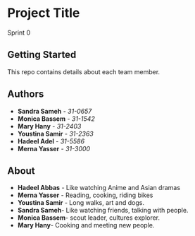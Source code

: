# Project Title

Sprint 0

## Getting Started

This repo contains details about each team member.

## Authors

* **Sandra Sameh** - *31-0657* 
* **Monica Bassem** - *31-1542* 
* **Mary Hany** - *31-2403* 
* **Youstina Samir** - *31-2363* 
* **Hadeel Adel** - *31-5586* 
* **Merna Yasser** - *31-3000* 



## About
* **Hadeel Abbas** - Like watching Anime and Asian dramas
* **Merna Yasser** - Reading, cooking, riding bikes
* **Youstina Samir** - Long walks, art and dogs.
* **Sandra Sameh**- Like watching friends, talking with people.
* **Monica Bassem**- scout leader, cultures explorer.
* **Mary Hany**- Cooking and meeting new people.

